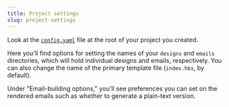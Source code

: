```yaml
---
title: Project settings
slug: project-settings
---
```


Look at the
[`config.yaml`](https://github.com/premail/premail/blob/main/src/example/config.yaml)
file at the root of your project you created.

Here you'll find options for setting the names of your `designs` and `emails`
directories, which will hold individual designs and emails, respectively. You
can also change the name of the primary template file (`index.hbs`, by default).

Under "Email-building options," you'll see preferences you can set on the
rendered emails such as whether to generate a plain-text version.
